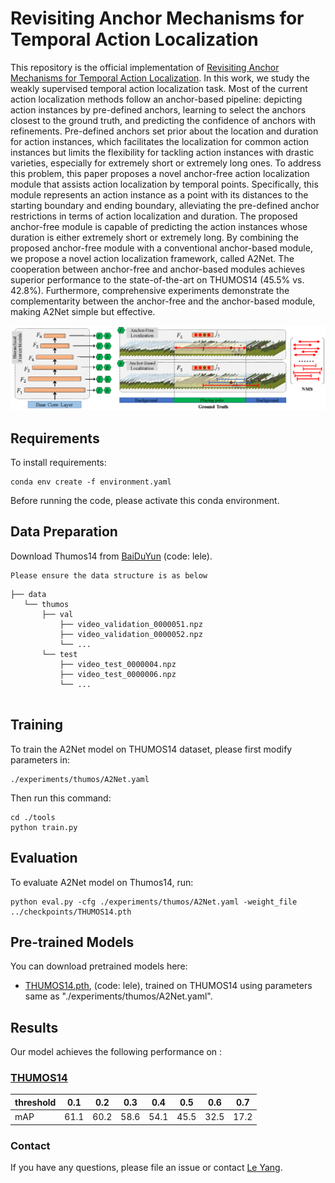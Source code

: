 # Revisiting Anchor Mechanisms for Temporal Action Localization

This repository is the official implementation of [Revisiting Anchor Mechanisms for Temporal Action Localization](https://arxiv.org/abs/2008.09837). 
In this work, we study the weakly supervised temporal action localization task. Most of the current action localization methods follow an anchor-based pipeline: depicting action instances by pre-defined anchors, learning to select the anchors closest to the ground truth, and predicting the confidence of anchors with refinements. Pre-defined anchors set prior about the location and duration for action instances, which facilitates the localization for common action instances but limits the flexibility for tackling action instances with drastic varieties, especially for extremely short or extremely long ones. To address this problem, this paper proposes a novel anchor-free action localization module that assists action localization by temporal points. Specifically, this module represents an action instance as a point with its distances to the starting boundary and ending boundary, alleviating the pre-defined anchor restrictions in terms of action localization and duration. The proposed anchor-free module is capable of predicting the action instances whose duration is either extremely short or extremely long. By combining the proposed anchor-free module with a conventional anchor-based module, we propose a novel action localization framework, called A2Net. The cooperation between anchor-free and anchor-based modules achieves superior performance to the state-of-the-art on THUMOS14 (45.5\% vs. 42.8\%). 	Furthermore, comprehensive experiments demonstrate the complementarity between the anchor-free and the anchor-based module, making A2Net simple but effective.

![Illustrating the architecture of the proposed A2Net](A2Net.png)


## Requirements

To install requirements:

```setup
conda env create -f environment.yaml
```

Before running the code, please activate this conda environment.

## Data Preparation

Download Thumos14 from [BaiDuYun](https://pan.baidu.com/s/1u9_tyZ_it4rENGqfvTZsCw) (code: lele).

	Please ensure the data structure is as below

~~~~
├── data
   └── thumos
       ├── val
           ├── video_validation_0000051.npz
           ├── video_validation_0000052.npz
           └── ...
       └── test
           ├── video_test_0000004.npz
           ├── video_test_0000006.npz
           └── ...
     
~~~~

## Training

To train the A2Net model on THUMOS14 dataset, please first modify parameters in:
```parameters
./experiments/thumos/A2Net.yaml
```
Then run this command:
```train
cd ./tools
python train.py
```

## Evaluation

To evaluate A2Net model on Thumos14, run:

```eval
python eval.py -cfg ./experiments/thumos/A2Net.yaml -weight_file ../checkpoints/THUMOS14.pth
```


## Pre-trained Models

You can download pretrained models here:

- [THUMOS14.pth](https://pan.baidu.com/s/1Cbx5NeNCxIdr2Zpn7KerJg), (code: lele), trained on THUMOS14 using parameters same as "./experiments/thumos/A2Net.yaml". 


## Results

Our model achieves the following performance on :

### [THUMOS14](https://www.crcv.ucf.edu/THUMOS14/home.html)

| threshold | 0.1   | 0.2   | 0.3   | 0.4   | 0.5   | 0.6   | 0.7   |
| --------- | ----- | ----- | ----- | ----- | ----- | ----- | ----- |
| mAP       | 61.1  | 60.2  | 58.6  | 54.1  | 45.5  | 32.5  | 17.2  |




### Contact

If you have any questions, please file an issue or contact [Le Yang](nwpuyangle@gmail.com).

